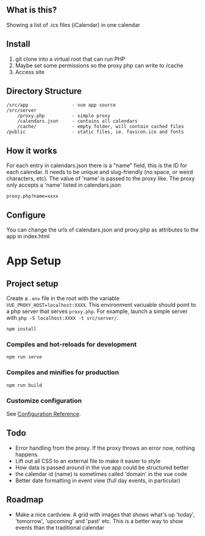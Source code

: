 ## What is this?

Showing a list of .ics files (iCalendar) in one calendar


## Install
1. git clone into a virtual root that can run PHP
2. Maybe set some permissions so the proxy php can write to /cache
3. Access site

## Directory Structure
```
/src/app                - vue app source
/src/server
    /proxy.php          - simple proxy
    /calendars.json     - contains all calendars
    /cache/             - empty folder, will contain cached files
/public                 - static files, ie. favicon.ico and fonts
```

## How it works
For each entry in calendars.json there is a "name" field, this is the ID for each calendar. It needs to be unique and slug-friendly (no space, or weird characters, etc). The value of 'name' is passed to the proxy like. The proxy only accepts a 'name' listed in calendars.json
```
proxy.php?name=xxxx
```

## Configure
You can change the urls of calendars.json and proxy.php as attributes to the app in index.html


# App Setup

## Project setup

Create a `.env` file in the root with the variable `VUE_PROXY_HOST=localhost:XXXX`. This environment variuable should point to a php server that serves `proxy.php`. For example, launch a simple server with `php -S localhost:XXXX -t src/server/`.

```
npm install
```

### Compiles and hot-reloads for development
```
npm run serve
```

### Compiles and minifies for production
```
npm run build
```

### Customize configuration
See [Configuration Reference](https://cli.vuejs.org/config/).




## Todo
- Error handling from the proxy. If the proxy throws an error now, nothing happens.
- Lift out all CSS to an external file to make it easier to style
- How data is passed around in the vue app could be structured better
- the calendar id (name) is sometimes called 'domain' in the vue code
- Better date formatting in event view (full day events, in particular)

## Roadmap
- Make a nice cardview. A grid with images that shows what's up 'today', 'tomorrow', 'upcoming' and 'past' etc. This is a better way to show events than the traditional calendar
